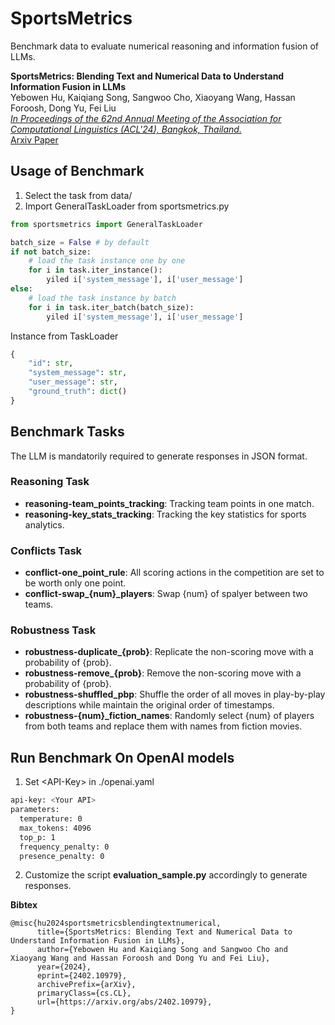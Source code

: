 # SportsMetrics
Benchmark data to evaluate numerical reasoning and information fusion of LLMs.

**SportsMetrics: Blending Text and Numerical Data to Understand Information Fusion in LLMs**  \
Yebowen Hu, Kaiqiang Song, Sangwoo Cho, Xiaoyang Wang, Hassan Foroosh, Dong Yu, Fei Liu   \
[*In Proceedings of the 62nd Annual Meeting of the Association for Computational Linguistics (ACL'24), Bangkok, Thailand.*](https://2024.aclweb.org/program/main_conference_papers/)  \
[Arxiv Paper](https://arxiv.org/abs/2402.10979)

## Usage of Benchmark
1. Select the task from data/
2. Import GeneralTaskLoader from sportsmetrics.py
```python
from sportsmetrics import GeneralTaskLoader

batch_size = False # by default
if not batch_size:
    # load the task instance one by one
    for i in task.iter_instance():
        yiled i['system_message'], i['user_message']
else:
    # load the task instance by batch
    for i in task.iter_batch(batch_size):
        yiled i['system_message'], i['user_message']
```

Instance from TaskLoader
```python
{
    "id": str,
    "system_message": str,
    "user_message": str,
    "ground_truth": dict()
}
```

## Benchmark Tasks

The LLM is mandatorily required to generate responses in JSON format.

### Reasoning Task
- **reasoning-team_points_tracking**: Tracking team points in one match.  
- **reasoning-key_stats_tracking**: Tracking the key statistics for sports analytics.

### Conflicts Task
- **conflict-one_point_rule**: All scoring actions in the competition are set to be worth only one point.  
- **conflict-swap_{num}_players**: Swap {num} of spalyer between two teams.

### Robustness Task
- **robustness-duplicate_{prob}**: Replicate the non-scoring move with a probability of {prob}.  
- **robustness-remove_{prob}**: Remove the non-scoring move with a probability of {prob}.  
- **robustness-shuffled_pbp**: Shuffle the order of all moves in play-by-play descriptions while maintain the original order of timestamps.  
- **robustness-{num}_fiction_names**: Randomly select {num} of players from both teams and replace them with names from fiction movies. 

## Run Benchmark On OpenAI models
1. Set \<API-Key\> in ./openai.yaml
```bash
api-key: <Your API>
parameters:
  temperature: 0
  max_tokens: 4096
  top_p: 1
  frequency_penalty: 0
  presence_penalty: 0

```
2. Customize the script **evaluation_sample.py** accordingly to generate responses.

**Bibtex**
```
@misc{hu2024sportsmetricsblendingtextnumerical,
      title={SportsMetrics: Blending Text and Numerical Data to Understand Information Fusion in LLMs}, 
      author={Yebowen Hu and Kaiqiang Song and Sangwoo Cho and Xiaoyang Wang and Hassan Foroosh and Dong Yu and Fei Liu},
      year={2024},
      eprint={2402.10979},
      archivePrefix={arXiv},
      primaryClass={cs.CL},
      url={https://arxiv.org/abs/2402.10979}, 
}
```
